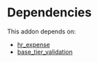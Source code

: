 # Dependencies

This addon depends on:

- [hr_expense](../../odoo-bringout-oca-ocb-hr_expense)
- [base_tier_validation](../../odoo-bringout-oca-server-ux-base_tier_validation)
